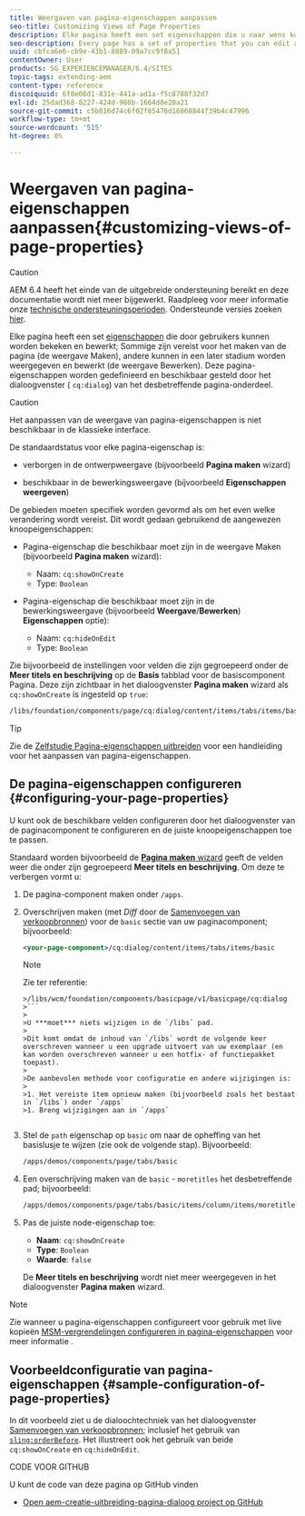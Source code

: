 ```yaml
---
title: Weergaven van pagina-eigenschappen aanpassen
seo-title: Customizing Views of Page Properties
description: Elke pagina heeft een set eigenschappen die u naar wens kunt bewerken
seo-description: Every page has a set of properties that you can edit as required
uuid: cbfca6e6-cb9e-43b1-8889-09a7cc9f8a51
contentOwner: User
products: SG_EXPERIENCEMANAGER/6.4/SITES
topic-tags: extending-aem
content-type: reference
discoiquuid: 6f8e08d1-831e-441a-ad1a-f5c8788f32d7
exl-id: 25dad368-8227-424d-960b-1664d8e20a21
source-git-commit: c5b816d74c6f02f85476d16868844f39b4c47996
workflow-type: tm+mt
source-wordcount: '515'
ht-degree: 0%

---
```


# Weergaven van pagina-eigenschappen aanpassen{#customizing-views-of-page-properties}

>[!CAUTION]
>
>AEM 6.4 heeft het einde van de uitgebreide ondersteuning bereikt en deze documentatie wordt niet meer bijgewerkt. Raadpleeg voor meer informatie onze [technische ondersteuningsperioden](https://helpx.adobe.com/support/programs/eol-matrix.html). Ondersteunde versies zoeken [hier](https://experienceleague.adobe.com/docs/).

Elke pagina heeft een set [eigenschappen](/help/sites-authoring/editing-page-properties.md) die door gebruikers kunnen worden bekeken en bewerkt; Sommige zijn vereist voor het maken van de pagina (de weergave Maken), andere kunnen in een later stadium worden weergegeven en bewerkt (de weergave Bewerken). Deze pagina-eigenschappen worden gedefinieerd en beschikbaar gesteld door het dialoogvenster ( `cq:dialog`) van het desbetreffende pagina-onderdeel.

>[!CAUTION]
>
>Het aanpassen van de weergave van pagina-eigenschappen is niet beschikbaar in de klassieke interface.

De standaardstatus voor elke pagina-eigenschap is:

* verborgen in de ontwerpweergave (bijvoorbeeld **Pagina maken** wizard)

* beschikbaar in de bewerkingsweergave (bijvoorbeeld **Eigenschappen weergeven**)

De gebieden moeten specifiek worden gevormd als om het even welke verandering wordt vereist. Dit wordt gedaan gebruikend de aangewezen knoopeigenschappen:

* Pagina-eigenschap die beschikbaar moet zijn in de weergave Maken (bijvoorbeeld **Pagina maken** wizard):

   * Naam: `cq:showOnCreate`
   * Type: `Boolean`

* Pagina-eigenschap die beschikbaar moet zijn in de bewerkingsweergave (bijvoorbeeld **Weergave**/**Bewerken**) **Eigenschappen** optie):

   * Naam: `cq:hideOnEdit`
   * Type: `Boolean`

Zie bijvoorbeeld de instellingen voor velden die zijn gegroepeerd onder de **Meer titels en beschrijving** op de **Basis** tabblad voor de basiscomponent Pagina. Deze zijn zichtbaar in het dialoogvenster **Pagina maken** wizard als `cq:showOnCreate` is ingesteld op `true`:

```xml
/libs/foundation/components/page/cq:dialog/content/items/tabs/items/basic/items/column/items/moretitles
```

>[!TIP]
>
>Zie de [Zelfstudie Pagina-eigenschappen uitbreiden](https://experienceleague.adobe.com/docs/experience-manager-learn/sites/developing/page-properties-technical-video-develop.html) voor een handleiding voor het aanpassen van pagina-eigenschappen.

## De pagina-eigenschappen configureren {#configuring-your-page-properties}

U kunt ook de beschikbare velden configureren door het dialoogvenster van de paginacomponent te configureren en de juiste knoopeigenschappen toe te passen.

Standaard worden bijvoorbeeld de [**Pagina maken** wizard](/help/sites-authoring/managing-pages.md#creating-a-new-page) geeft de velden weer die onder zijn gegroepeerd **Meer titels en beschrijving**. Om deze te verbergen vormt u:

1. De pagina-component maken onder `/apps`.
1. Overschrijven maken (met *Diff* door de [Samenvoegen van verkoopbronnen](/help/sites-developing/sling-resource-merger.md)) voor de `basic` sectie van uw paginacomponent; bijvoorbeeld:

   ```xml
   <your-page-component>/cq:dialog/content/items/tabs/items/basic
   ```

   >[!NOTE]
   >
   >Zie ter referentie:
   >
   >
   ```
   >/libs/wcm/foundation/components/basicpage/v1/basicpage/cq:dialog
   >```
   >
   >U ***moet*** niets wijzigen in de `/libs` pad.
   >
   >Dit komt omdat de inhoud van `/libs` wordt de volgende keer overschreven wanneer u een upgrade uitvoert van uw exemplaar (en kan worden overschreven wanneer u een hotfix- of functiepakket toepast).
   >
   >De aanbevolen methode voor configuratie en andere wijzigingen is:
   >
   >1. Het vereiste item opnieuw maken (bijvoorbeeld zoals het bestaat in `/libs`) onder `/apps`
   >1. Breng wijzigingen aan in `/apps`


1. Stel de `path` eigenschap op `basic` om naar de opheffing van het basislusje te wijzen (zie ook de volgende stap). Bijvoorbeeld:

   ```xml
   /apps/demos/components/page/tabs/basic
   ```

1. Een overschrijving maken van de `basic` - `moretitles` het desbetreffende pad; bijvoorbeeld:

   ```xml
   /apps/demos/components/page/tabs/basic/items/column/items/moretitles
   ```

1. Pas de juiste node-eigenschap toe:

   * **Naam**: `cq:showOnCreate`
   * **Type**: `Boolean`
   * **Waarde**: `false`

   De **Meer titels en beschrijving** wordt niet meer weergegeven in het dialoogvenster **Pagina maken** wizard.

>[!NOTE]
>
>Zie wanneer u pagina-eigenschappen configureert voor gebruik met live kopieën [MSM-vergrendelingen configureren in pagina-eigenschappen](/help/sites-developing/extending-msm.md#configuring-msm-locks-on-page-properties-touch-enabled-ui) voor meer informatie .

## Voorbeeldconfiguratie van pagina-eigenschappen {#sample-configuration-of-page-properties}

In dit voorbeeld ziet u de dialoochtechniek van het dialoogvenster [Samenvoegen van verkoopbronnen](/help/sites-developing/sling-resource-merger.md); inclusief het gebruik van [`sling:orderBefore`](/help/sites-developing/sling-resource-merger.md#properties). Het illustreert ook het gebruik van beide `cq:showOnCreate` en `cq:hideOnEdit`.

CODE VOOR GITHUB

U kunt de code van deze pagina op GitHub vinden

* [Open aem-creatie-uitbreiding-pagina-dialoog project op GitHub](https://github.com/Adobe-Marketing-Cloud/aem-authoring-extension-page-dialog)
